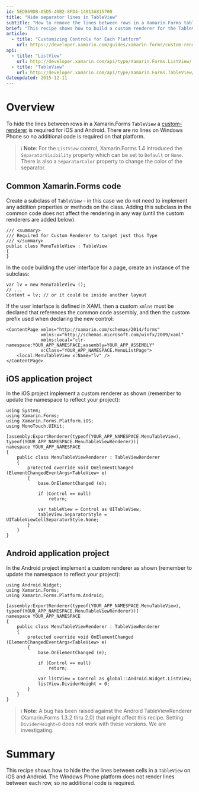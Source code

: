 ```yaml
---
id: 5EDB69DB-A5D5-40B2-8FD4-14013A815700
title: "Hide separator lines in TableView"
subtitle: "How to remove the lines between rows in a Xamarin.Forms table view"
brief: "This recipe shows how to build a custom renderer for the TableView to hide the lines between each cell on iOS and Android."
article:
  - title: "Customizing Controls for Each Platform" 
    url: https://developer.xamarin.com/guides/xamarin-forms/custom-renderer
api:
  - title: "ListView" 
    url: http://developer.xamarin.com/api/type/Xamarin.Forms.ListView/
  - title: "TableView" 
    url: http://developer.xamarin.com/api/type/Xamarin.Forms.TableView/
dateupdated: 2015-12-11
---
```


# Overview

To hide the lines between rows in a Xamarin.Forms `TableView` a [custom-renderer](http://developer.xamarin.com/guides/xamarin-forms/custom-renderer)  is required for iOS and Android. There are no lines on Windows Phone so no additional code is required on that platform.

> ℹ️ **Note**: For the `ListView` control, Xamarin.Forms 1.4 introduced the `SeparatorVisibility` property which can be set to `Default` or `None`. There is also a `SeparatorColor` property to change the color of the separator.

## Common Xamarin.Forms code

Create a subclass of `TableView` - in this case we do not need to implement any addition properties or methods on the class. Adding this subclass in the common code does not affect the rendering in any way (until the custom renderers are added below).


```
/// <summary>
/// Required for Custom Renderer to target just this Type
/// </summary>
public class MenuTableView : TableView
{
}
```

In the code building the user interface for a page, create an instance of the subclass:

```
var lv = new MenuTableView ();
// ...
Content = lv; // or it could be inside another layout
```

If the user interface is defined in XAML then a custom `xmlns` must be declared that references the common code assembly, and then the custom prefix used when declaring the new control:

```
<ContentPage xmlns="http://xamarin.com/schemas/2014/forms"
             xmlns:x="http://schemas.microsoft.com/winfx/2009/xaml"
             xmlns:local="clr-namespace:YOUR_APP_NAMESPACE;assembly=YOUR_APP_ASSEMBLY"
             x:Class="YOUR_APP_NAMESPACE.MenuListPage">
    <local:MenuTableView x:Name="lv" />
</ContentPage>
```


## iOS application project

In the iOS project implement a custom renderer as shown (remember to update the namespace to reflect your project):

```
using System;
using Xamarin.Forms;
using Xamarin.Forms.Platform.iOS;
using MonoTouch.UIKit;

[assembly:ExportRenderer(typeof(YOUR_APP_NAMESPACE.MenuTableView), typeof(YOUR_APP_NAMESPACE.MenuTableViewRenderer))]
namespace YOUR_APP_NAMESPACE
{
	public class MenuTableViewRenderer : TableViewRenderer
	{
		protected override void OnElementChanged (ElementChangedEventArgs<TableView> e)
		{
			base.OnElementChanged (e);

			if (Control == null)
				return;

			var tableView = Control as UITableView;
			tableView.SeparatorStyle = UITableViewCellSeparatorStyle.None;
		}
	}
}
```


## Android application project

In the Android project implement a custom renderer as shown (remember to update the namespace to reflect your project):

```
using Android.Widget;
using Xamarin.Forms;
using Xamarin.Forms.Platform.Android;

[assembly:ExportRenderer(typeof(YOUR_APP_NAMESPACE.MenuTableView), typeof(YOUR_APP_NAMESPACE.MenuTableViewRenderer))]
namespace YOUR_APP_NAMESPACE
{
	public class MenuTableViewRenderer : TableViewRenderer
	{
		protected override void OnElementChanged (ElementChangedEventArgs<TableView> e)
		{
			base.OnElementChanged (e);

			if (Control == null)
				return;

			var listView = Control as global::Android.Widget.ListView;
			listView.DividerHeight = 0;
		}
	}
}
```

> ℹ️ **Note**: A bug has been raised against the Android TableViewRenderer (Xamarin.Forms 1.3.2 thru 2.0) that might affect this recipe. Setting `DividerHeight=0` does not work with these versions. We are investigating.

# Summary

This recipe shows how to hide the the lines between cells in a `TableView` on iOS and Android. The Windows Phone platform does not render lines between each row, so no additional code is required.

